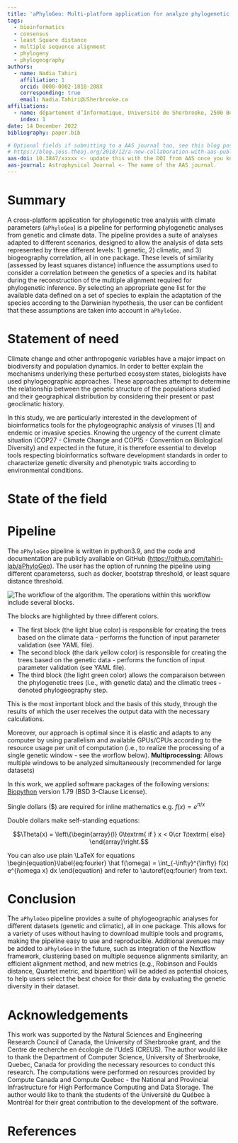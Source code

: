 ```yaml
---
title: 'aPhyloGeo: Multi-platform application for analyze phylogenetic trees with climatic parameters'
tags:
  - bioinformatics
  - consensus
  - least Square distance
  - multiple sequence alignment
  - phylogeny
  - phylogeography
authors:
  - name: Nadia Tahiri
    affiliation: 1
    orcid: 0000-0002-1818-208X
    corresponding: true
    email: Nadia.Tahiri@USherbrooke.ca
affiliations:
  - name: département d’Informatique, Université de Sherbrooke, 2500 Boulevard de l’Université, Sherbrooke, Québec J1K 2R1, Canada
    index: 1
date: 14 December 2022
bibliography: paper.bib

# Optional fields if submitting to a AAS journal too, see this blog post:
# https://blog.joss.theoj.org/2018/12/a-new-collaboration-with-aas-publishing
aas-doi: 10.3847/xxxxx <- update this with the DOI from AAS once you know it.
aas-journal: Astrophysical Journal <- The name of the AAS journal.
---
```


# Summary

A cross-platform application for phylogenetic tree analysis with climate parameters (`aPhyloGeo`) is a pipeline for performing phylogenetic analyses from genetic and climate data. The pipeline provides a suite of analyses adapted to different scenarios, designed to allow the analysis of data sets represented by three different levels: 1) genetic, 2) climatic, and 3) biogeography correlation, all in one package. These levels of similarity (assessed by least squares distance) influence the assumptions used to consider a correlation between the genetics of a species and its habitat during the reconstruction of the multiple alignment required for phylogenetic inference. By selecting an appropriate gene list for the available data defined on a set of species to explain the adaptation of the species according to the Darwinian hypothesis, the user can be confident that these assumptions are taken into account in `aPhyloGeo`.

# Statement of need

Climate change and other anthropogenic variables have a major impact on biodiversity and population dynamics. In order to better explain the mechanisms underlying these perturbed ecosystem states, biologists have used phylogeographic approaches. These approaches attempt to determine the relationship between the genetic structure of the populations studied and their geographical distribution by considering their present or past geoclimatic history.

In this study, we are particularly interested in the development of bioinformatics tools for the phylogeographic analysis of viruses [1] and endemic or invasive species. Knowing the urgency of the current climate situation (COP27 - Climate Change and COP15 - Convention on Biological Diversity) and expected in the future, it is therefore essential to develop tools respecting bioinformatics software development standards in order to characterize genetic diversity and phenotypic traits according to environmental conditions.

# State of the field

# Pipeline

The `aPhyloGeo` pipeline is written in python3.9, and the code and documentation are publicly available on GitHub  (https://github.com/tahiri-lab/aPhyloGeo). The user has the option of running the pipeline using different cparameterss, such as docker, bootstrap threshold, or least square distance threshold. 

![The workflow of the algorithm. The operations within this workflow include several blocks.](../img/Fig_1.png)

The blocks are highlighted by three different colors.

* The first block (the light blue color) is responsible for creating the trees based on the climate data - performs the function of input parameter validation (see YAML file).
* The second block (the dark yellow color) is responsible for creating the trees based on the genetic data - performs the function of input parameter validation (see YAML file).
* The third block (the light green color) allows the comparaison between the phylogenetic trees (i.e., with genetic data) and the climatic trees - denoted phylogeography step.

This is the most important block and the basis of this study, through the results of which the user receives the output data with the necessary calculations.

Moreover, our approach is optimal since it is elastic and adapts to any computer by using parallelism and available GPUs/CPUs according to the resource usage per unit of computation (i.e., to realize the processing of a single genetic window - see the worflow below).
**Multiprocessing**: Allows multiple windows to be analyzed simultaneously (recommended for large datasets)

In this work, we applied software packages of the following versions: [Biopython](https://biopython.org/) version 1.79 (BSD 3-Clause License).



Single dollars ($) are required for inline mathematics e.g. $f(x) = e^{\pi/x}$

Double dollars make self-standing equations:

$$\Theta(x) = \left\{\begin{array}{l}
0\textrm{ if } x < 0\cr
1\textrm{ else}
\end{array}\right.$$

You can also use plain \LaTeX for equations
\begin{equation}\label{eq:fourier}
\hat f(\omega) = \int_{-\infty}^{\infty} f(x) e^{i\omega x} dx
\end{equation}
and refer to \autoref{eq:fourier} from text.



# Conclusion
The `aPhyloGeo` pipeline provides a suite of phylogeographic analyses for different datasets (genetic and climatic), all in one package. This allows for a variety of uses without having to download multiple tools and programs, making the pipeline easy to use and reproducible. Additional avenues may be added to `aPhyloGeo` in the future, such as integration of the Nextflow framework, clustering based on multiple sequence alignments similarity, an efficient alignment method, and new metrics (e.g., Robinson and Foulds distance, Quartet metric, and bipartition) will be added as potential choices, to help users select the best choice for their data by evaluating the genetic diversity in their dataset.

# Acknowledgements

This work was supported by the Natural Sciences and Engineering Research Council of Canada, the University of Sherbrooke grant, and the Centre de recherche en écologie de l'UdeS (CREUS). The author would like to thank the Department of Computer Science, University of Sherbrooke, Quebec, Canada for providing the necessary resources to conduct this research. The computations were performed on resources provided by Compute Canada and Compute Quebec - the National and Provincial Infrastructure for High Performance Computing and Data Storage. The author would like to thank the students of the Université du Québec à Montréal for their great contribution to the development of the software.

# References
